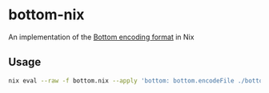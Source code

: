 # bottom-nix

An implementation of the [Bottom encoding format](https://github.com/bottom-software-foundation/spec) in Nix


## Usage

```sh
nix eval --raw -f bottom.nix --apply 'bottom: bottom.encodeFile ./bottom.nix'
```
